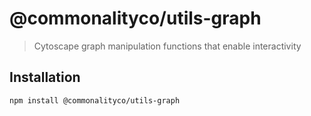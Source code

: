 # @commonalityco/utils-graph
> Cytoscape graph manipulation functions that enable interactivity
## Installation

```sh
npm install @commonalityco/utils-graph
```